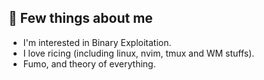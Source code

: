 ## 💐 Few things about me

- I'm interested in Binary Exploitation.
- I love ricing (including linux, nvim, tmux and WM stuffs).
- Fumo, and theory of everything.
